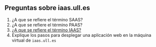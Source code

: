 ## Preguntas sobre iaas.ull.es

1. ¿A que se refiere el término SAAS?
2. ¿A que se refiere el término PAAS?
3. [¿A que se refiere el término IAAS?](../recursos/README.md)
4. Explique los pasos para desplegar una aplicación web en la máquina virtual de `iaas.ull.es`

